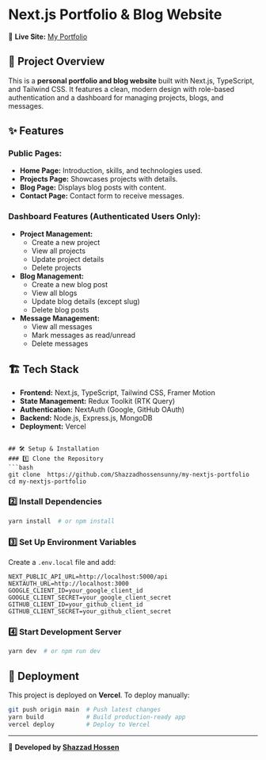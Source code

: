 # Next.js Portfolio & Blog Website

🚀 **Live Site:** [My Portfolio](https://my-nextjs-portfolio-murex.vercel.app/)

## 📌 Project Overview

This is a **personal portfolio and blog website** built with Next.js, TypeScript, and Tailwind CSS. It features a clean, modern design with role-based authentication and a dashboard for managing projects, blogs, and messages.

## ✨ Features

### Public Pages:

- **Home Page:** Introduction, skills, and technologies used.
- **Projects Page:** Showcases projects with details.
- **Blog Page:** Displays blog posts with content.
- **Contact Page:** Contact form to receive messages.

### Dashboard Features (Authenticated Users Only):

- **Project Management:**
  - Create a new project
  - View all projects
  - Update project details
  - Delete projects
- **Blog Management:**
  - Create a new blog post
  - View all blogs
  - Update blog details (except slug)
  - Delete blog posts
- **Message Management:**
  - View all messages
  - Mark messages as read/unread
  - Delete messages

## 🏗 Tech Stack

- **Frontend:** Next.js, TypeScript, Tailwind CSS, Framer Motion
- **State Management:** Redux Toolkit (RTK Query)
- **Authentication:** NextAuth (Google, GitHub OAuth)
- **Backend:** Node.js, Express.js, MongoDB
- **Deployment:** Vercel

````

## 🛠 Setup & Installation
### 1️⃣ Clone the Repository
```bash
git clone  https://github.com/Shazzadhossensunny/my-nextjs-portfolio
cd my-nextjs-portfolio
````

### 2️⃣ Install Dependencies

```bash
yarn install  # or npm install
```

### 3️⃣ Set Up Environment Variables

Create a `.env.local` file and add:

```env
NEXT_PUBLIC_API_URL=http://localhost:5000/api
NEXTAUTH_URL=http://localhost:3000
GOOGLE_CLIENT_ID=your_google_client_id
GOOGLE_CLIENT_SECRET=your_google_client_secret
GITHUB_CLIENT_ID=your_github_client_id
GITHUB_CLIENT_SECRET=your_github_client_secret
```

### 4️⃣ Start Development Server

```bash
yarn dev  # or npm run dev
```

## 🚀 Deployment

This project is deployed on **Vercel**. To deploy manually:

```bash
git push origin main  # Push latest changes
yarn build            # Build production-ready app
vercel deploy         # Deploy to Vercel
```

---

🔹 **Developed by [Shazzad Hossen](https://my-nextjs-portfolio-murex.vercel.app/)**
